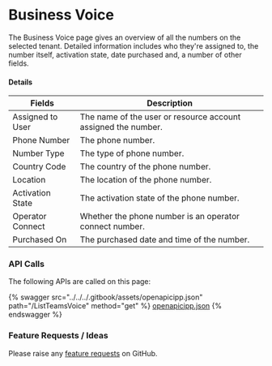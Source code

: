 # Business Voice

The Business Voice page gives an overview of all the numbers on the selected tenant. Detailed information includes who they're assigned to, the number itself, activation state, date purchased and, a number of other fields.

#### Details <a href="#businessvoice-details" id="businessvoice-details"></a>

| Fields           | Description                                                   |
| ---------------- | ------------------------------------------------------------- |
| Assigned to User | The name of the user or resource account assigned the number. |
| Phone Number     | The phone number.                                             |
| Number Type      | The type of phone number.                                     |
| Country Code     | The country of the phone number.                              |
| Location         | The location of the phone number.                             |
| Activation State | The activation state of the phone number.                     |
| Operator Connect | Whether the phone number is an operator connect number.       |
| Purchased On     | The purchased date and time of the number.                    |

### API Calls

The following APIs are called on this page:

{% swagger src="../../../.gitbook/assets/openapicipp.json" path="/ListTeamsVoice" method="get" %}
[openapicipp.json](../../../.gitbook/assets/openapicipp.json)
{% endswagger %}

### Feature Requests / Ideas

Please raise any [feature requests](https://github.com/KelvinTegelaar/CIPP/issues/new?assignees=\&labels=\&template=feature\_request.md\&title=FEATURE+REQUEST%3A+) on GitHub.
